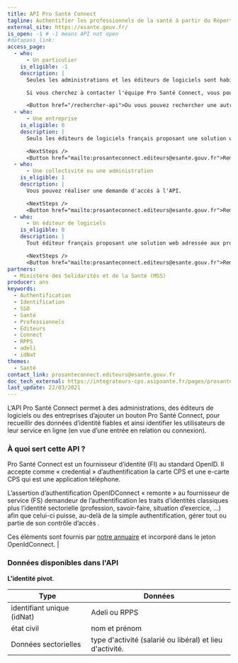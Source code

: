```yaml
---
title: API Pro Santé Connect
tagline: Authentifier les professionnels de la santé à partir du Répertoire Partagé des Professionnels de Santé (RPPS)
external_site: https://esante.gouv.fr/
is_open: -1 # -1 means API not open
#datapass_link:
access_page:
  - who:
      - Un particulier
    is_eligible: -1
    description: |
      Seules les administrations et les éditeurs de logiciels sont habilitées à utiliser l'API Pro Santé Connect ou intégrer le bouton Pro Santé Connect.

      Si vous cherchez à contacter l'équipe Pro Santé Connect, vous pouvez [contacter l'Agence Numérique en Santé](mailto:prosanteconnect.editeurs@esante.gouv.fr)

      <Button href="/rechercher-api">Ou vous pouvez rechercher une autre API</Button>
  - who:
      - Une entreprise
    is_eligible: 0
    description: |
      Seuls les éditeurs de logiciels français proposant une solution web adressée aux professionnels de santé peuvent demander à se raccorder à Pro Santé Connect.

      <NextSteps />
      <Button href="mailto:prosanteconnect.editeurs@esante.gouv.fr">Remplir une demande</Button>
  - who:
      - Une collectivité ou une administration
    is_eligible: 1
    description: |
      Vous pouvez réaliser une demande d'accès à l'API.

      <NextSteps />
      <Button href="mailto:prosanteconnect.editeurs@esante.gouv.fr">Remplir une demande</Button>
  - who:
      - Un éditeur de logiciels
    is_eligible: 0
    description: |
      Tout éditeur français proposant une solution web adressée aux professionnels de santé et qui souhaite pouvoir authentifier des professionnels de santé peut demander à se raccorder à Pro Santé Connect.

      <NextSteps />
      <Button href="mailto:prosanteconnect.editeurs@esante.gouv.fr">Remplir une demande</Button>
partners:
  - Ministère des Solidarités et de la Santé (MSS)
producer: ans
keywords:
  - Authentification
  - Identification
  - SSO
  - Santé
  - Professionnels
  - Editeurs
  - Connect
  - RPPS
  - adeli
  - idNat
themes:
  - Santé
contact_link: prosanteconnect.editeurs@esante.gouv.fr
doc_tech_external: https://integrateurs-cps.asipsante.fr/pages/prosanteconnect/documentation-fs
last_update: 22/03/2021
---
```


L‘API Pro Santé Connect permet à des administrations, des éditeurs de logiciels ou des entreprises d’ajouter un bouton Pro Santé Connect, pour recueillir des données d’identité fiables et ainsi identifier les utilisateurs de leur service en ligne (en vue d’une entrée en relation ou connexion).

### À quoi sert cette API ?

Pro Santé Connect est un fournisseur d’identité (FI) au standard OpenID. Il accepte comme « credential » d’authentification la carte CPS et une e-carte CPS qui est une application téléphone.

L’assertion d’authentification OpenIDConnect « remonte » au fournisseur de service (FS) demandeur de l’authentification les traits d’identités classiques plus l’identité sectorielle (profession, savoir-faire, situation d’exercice, …) afin que celui-ci puisse, au-delà de la simple authentification, gérer tout ou partie de son contrôle d’accès .

Ces éléments sont fournis par [notre annuaire](https://annuaire.sante.fr) et incorporé dans le jeton OpenIdConnect.
|

### Données disponibles dans l'API

**L'identité pivot**.

| Type                       | Données                                                  |
| -------------------------- | -------------------------------------------------------- |
| identifiant unique (idNat) | Adeli ou RPPS                                            |
| état civil                 | nom et prénom                                            |
| Données sectorielles       | type d'activité (salarié ou libéral) et lieu d'activité. |
